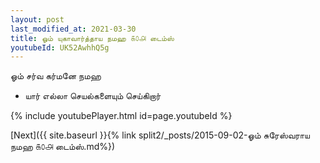 ```yaml
---
layout: post
last_modified_at: 2021-03-30
title: ஓம் யுகாவார்த்தாய நமஹ ௧௦௮ டைம்ஸ்
youtubeId: UK52AwhhQ5g
---
```

 
 
 ஓம் சர்வ கர்மனே நமஹ  
 
 -  யார் எல்லா செயல்களையும் செய்கிறார் 
 
  
 
  
 
 
 
 
 
 


{% include youtubePlayer.html id=page.youtubeId %}
 
[Next]({{ site.baseurl }}{% link  split2/_posts/2015-09-02-ஓம் சுரேஸ்வராய நமஹ ௧௦௮ டைம்ஸ்.md%})
 
